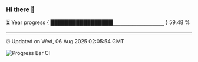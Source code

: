 ### Hi there 👋

⏳ Year progress { █████████████████▁▁▁▁▁▁▁▁▁▁▁▁▁ } 59.48 %

---

⏰ Updated on Wed, 06 Aug 2025 02:05:54 GMT

![Progress Bar CI](https://github.com/liununu/liununu/workflows/Progress%20Bar%20CI/badge.svg)
